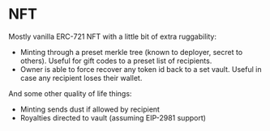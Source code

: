 # NFT

Mostly vanilla ERC-721 NFT with a little bit of extra ruggability:

- Minting through a preset merkle tree (known to deployer, secret to others). Useful for gift codes to a preset list of recipients.
- Owner is able to force recover any token id back to a set vault. Useful in case any recipient loses their wallet.

And some other quality of life things:

- Minting sends dust if allowed by recipient
- Royalties directed to vault (assuming EIP-2981 support)
